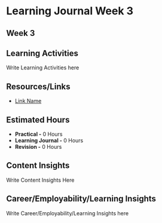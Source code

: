 # Learning Journal Week 3
## Week 3
## Learning Activities
Write Learning Activities here
## Resources/Links
- [Link Name](https://www.website.com/)
## Estimated Hours
- **Practical -** 0 Hours
- **Learning Journal -** 0 Hours
- **Revision -**  0 Hours
## Content Insights
Write Content Insights Here
## Career/Employability/Learning Insights
Write Career/Employability/Learning Insights here